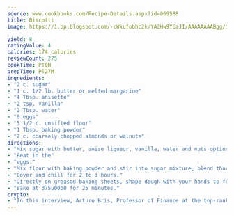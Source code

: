```yaml
---
source: www.cookbooks.com/Recipe-Details.aspx?id=869588
title: Biscotti
image: https://1.bp.blogspot.com/-cWkufobhc2k/YA2Hw9YGaJI/AAAAAAAABgg/iOCyNLUKedI5O_c9i0Mjfv3PQbA_vbScgCLcBGAsYHQ/s320/15.png

yield: 8
ratingValue: 4
calories: 174 calories
reviewCount: 275
cookTime: PT0H
prepTime: PT27M
ingredients:
- "2 c. sugar"
- "1 c. 1/2 lb. butter or melted margarine"
- "4 Tbsp. anisette"
- "2 tsp. vanilla"
- "2 Tbsp. water"
- "6 eggs"
- "5 1/2 c. unsifted flour"
- "1 Tbsp. baking powder"
- "2 c. coarsely chopped almonds or walnuts"
directions:
- "Mix sugar with butter, anise liqueur, vanilla, water and nuts optional."
- "Beat in the"
- "eggs."
- "Mix flour with baking powder and stir into sugar mixture; blend thoroughly."
- "Cover and chill for 2 to 3 hours."
- "Directly on greased baking sheets, shape dough with your hands to form flat loaves 1/2 inch thick by 2 inches wide by length of baking sheet."
- "Bake at 375u00b0 for 25 minutes."
crypto:
- "In this interview, Arturo Bris, Professor of Finance at the top-ranked business school IMD in Switzerland, analyses the risks associated with bitcoin."
---
```

